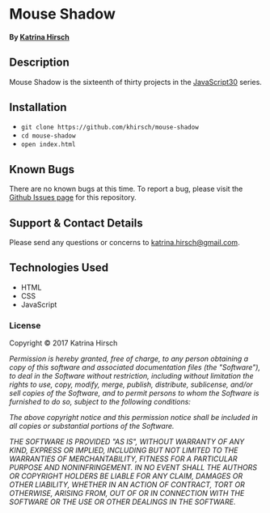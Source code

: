 # Mouse Shadow

#### By [Katrina Hirsch](https://github.com/khirsch)

## Description

Mouse Shadow is the sixteenth of thirty projects in the [JavaScript30](https://javascript30.com/) series.

## Installation

* `git clone https://github.com/khirsch/mouse-shadow`
* `cd mouse-shadow`
* `open index.html`

## Known Bugs

There are no known bugs at this time. To report a bug, please visit the [Github Issues page](https://github.com/khirsch/mouse-shadow/issues) for this repository.

## Support & Contact Details

Please send any questions or concerns to katrina.hirsch@gmail.com.

## Technologies Used

* HTML
* CSS
* JavaScript

### License

Copyright &copy; 2017 Katrina Hirsch

_Permission is hereby granted, free of charge, to any person obtaining a copy of this software and associated documentation files (the "Software"), to deal in the Software without restriction, including without limitation the rights to use, copy, modify, merge, publish, distribute, sublicense, and/or sell copies of the Software, and to permit persons to whom the Software is furnished to do so, subject to the following conditions:_

_The above copyright notice and this permission notice shall be included in all copies or substantial portions of the Software._

_THE SOFTWARE IS PROVIDED "AS IS", WITHOUT WARRANTY OF ANY KIND, EXPRESS OR IMPLIED, INCLUDING BUT NOT LIMITED TO THE WARRANTIES OF MERCHANTABILITY, FITNESS FOR A PARTICULAR PURPOSE AND NONINFRINGEMENT. IN NO EVENT SHALL THE AUTHORS OR COPYRIGHT HOLDERS BE LIABLE FOR ANY CLAIM, DAMAGES OR OTHER LIABILITY, WHETHER IN AN ACTION OF CONTRACT, TORT OR OTHERWISE, ARISING FROM, OUT OF OR IN CONNECTION WITH THE SOFTWARE OR THE USE OR OTHER DEALINGS IN THE SOFTWARE._

